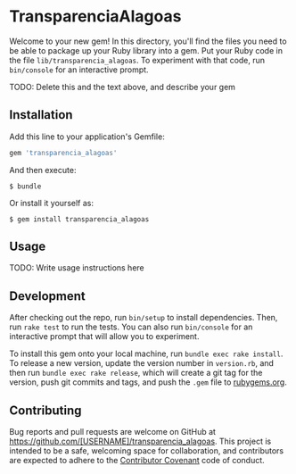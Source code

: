 # TransparenciaAlagoas

Welcome to your new gem! In this directory, you'll find the files you need to be able to package up your Ruby library into a gem. Put your Ruby code in the file `lib/transparencia_alagoas`. To experiment with that code, run `bin/console` for an interactive prompt.

TODO: Delete this and the text above, and describe your gem

## Installation

Add this line to your application's Gemfile:

```ruby
gem 'transparencia_alagoas'
```

And then execute:

    $ bundle

Or install it yourself as:

    $ gem install transparencia_alagoas

## Usage

TODO: Write usage instructions here

## Development

After checking out the repo, run `bin/setup` to install dependencies. Then, run `rake test` to run the tests. You can also run `bin/console` for an interactive prompt that will allow you to experiment.

To install this gem onto your local machine, run `bundle exec rake install`. To release a new version, update the version number in `version.rb`, and then run `bundle exec rake release`, which will create a git tag for the version, push git commits and tags, and push the `.gem` file to [rubygems.org](https://rubygems.org).

## Contributing

Bug reports and pull requests are welcome on GitHub at https://github.com/[USERNAME]/transparencia_alagoas. This project is intended to be a safe, welcoming space for collaboration, and contributors are expected to adhere to the [Contributor Covenant](http://contributor-covenant.org) code of conduct.

